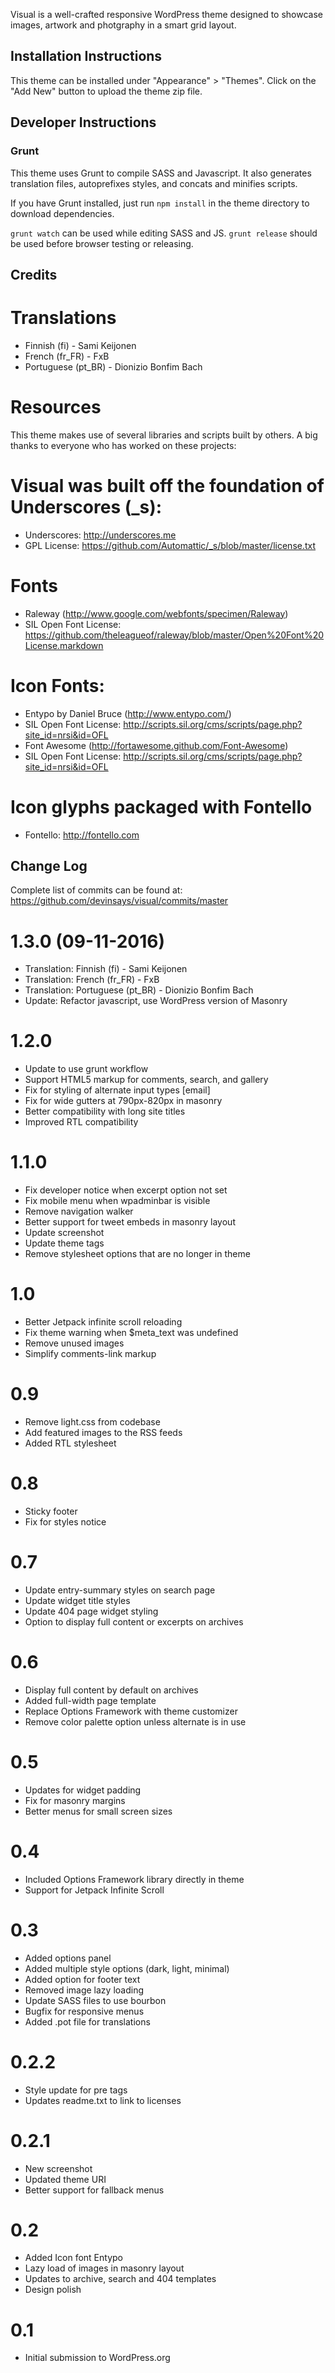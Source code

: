 Visual is a well-crafted responsive WordPress theme designed to showcase images, artwork and photgraphy in a smart grid layout.

## Installation Instructions

This theme can be installed under "Appearance" > "Themes".  Click on the "Add New" button to upload the theme zip file.

## Developer Instructions

### Grunt

This theme uses Grunt to compile SASS and Javascript.  It also generates translation files, autoprefixes styles, and concats and minifies scripts.

If you have Grunt installed, just run `npm install` in the theme directory to download dependencies.

`grunt watch` can be used while editing SASS and JS.
`grunt release` should be used before browser testing or releasing.

## Credits

Translations
===

* Finnish (fi) - Sami Keijonen
* French (fr_FR) - FxB
* Portuguese (pt_BR) - Dionizio Bonfim Bach

Resources
===

This theme makes use of several libraries and scripts built by others.  A big thanks to everyone who has worked on these projects:

Visual was built off the foundation of Underscores (_s):
===

* Underscores: http://underscores.me
* GPL License: https://github.com/Automattic/_s/blob/master/license.txt

Fonts
===

* Raleway (http://www.google.com/webfonts/specimen/Raleway)
* SIL Open Font License: https://github.com/theleagueof/raleway/blob/master/Open%20Font%20License.markdown

Icon Fonts:
===

* Entypo by Daniel Bruce (http://www.entypo.com/)
* SIL Open Font License: http://scripts.sil.org/cms/scripts/page.php?site_id=nrsi&id=OFL
* Font Awesome (http://fortawesome.github.com/Font-Awesome)
* SIL Open Font License: http://scripts.sil.org/cms/scripts/page.php?site_id=nrsi&id=OFL

Icon glyphs packaged with Fontello
===

* Fontello: http://fontello.com

## Change Log

Complete list of commits can be found at:
https://github.com/devinsays/visual/commits/master

1.3.0 (09-11-2016)
===

* Translation: Finnish (fi) - Sami Keijonen
* Translation: French (fr_FR) - FxB
* Translation: Portuguese (pt_BR) - Dionizio Bonfim Bach
* Update: Refactor javascript, use WordPress version of Masonry

1.2.0
===

* Update to use grunt workflow
* Support HTML5 markup for comments, search, and gallery
* Fix for styling of alternate input types [email]
* Fix for wide gutters at 790px-820px in masonry
* Better compatibility with long site titles
* Improved RTL compatibility

1.1.0
===

* Fix developer notice when excerpt option not set
* Fix mobile menu when wpadminbar is visible
* Remove navigation walker
* Better support for tweet embeds in masonry layout
* Update screenshot
* Update theme tags
* Remove stylesheet options that are no longer in theme

1.0
===

* Better Jetpack infinite scroll reloading
* Fix theme warning when $meta_text was undefined
* Remove unused images
* Simplify comments-link markup

0.9
===

* Remove light.css from codebase
* Add featured images to the RSS feeds
* Added RTL stylesheet

0.8
===

* Sticky footer
* Fix for styles notice

0.7
===

* Update entry-summary styles on search page
* Update widget title styles
* Update 404 page widget styling
* Option to display full content or excerpts on archives

0.6
===

* Display full content by default on archives
* Added full-width page template
* Replace Options Framework with theme customizer
* Remove color palette option unless alternate is in use

0.5
===

* Updates for widget padding
* Fix for masonry margins
* Better menus for small screen sizes

0.4
===

* Included Options Framework library directly in theme
* Support for Jetpack Infinite Scroll

0.3
===

* Added options panel
* Added multiple style options (dark, light, minimal)
* Added option for footer text
* Removed image lazy loading
* Update SASS files to use bourbon
* Bugfix for responsive menus
* Added .pot file for translations

0.2.2
===

* Style update for pre tags
* Updates readme.txt to link to licenses

0.2.1
===

* New screenshot
* Updated theme URI
* Better support for fallback menus

0.2
===

* Added Icon font Entypo
* Lazy load of images in masonry layout
* Updates to archive, search and 404 templates
* Design polish

0.1
===

* Initial submission to WordPress.org